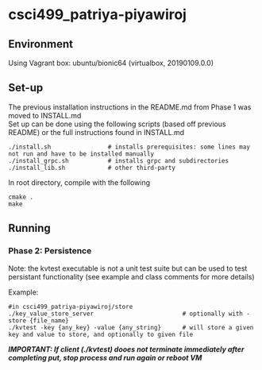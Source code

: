 # csci499_patriya-piyawiroj

## Environment
Using Vagrant box: ubuntu/bionic64 (virtualbox, 20190109.0.0)

## Set-up
The previous installation instructions in the README.md from Phase 1 was moved to INSTALL.md<br />
Set up can be done using the following scripts (based off previous README) or the full instructions found in INSTALL.md

```
./install.sh                # installs prerequisites: some lines may not run and have to be installed manually
./install_grpc.sh           # installs grpc and subdirectories
./install_lib.sh            # other third-party
```

In root directory, compile with the following
```
cmake .
make
```

## Running

### Phase 2: Persistence

Note: the kvtest executable is not a unit test suite but can be used to test persistant functionality (see example and class comments for more details) 

Example:
```
#in csci499_patriya-piyawiroj/store
./key_value_store_server                         # optionally with -store {file_name} 
./kvtest -key {any_key} -value {any_string}      # will store a given key and value to store, and optionally to given file
```

***IMPORTANT: If client (./kvtest) dooes not terminate immediately after completing put, stop process and run again or reboot VM***

